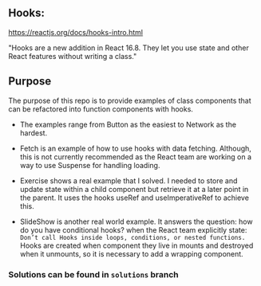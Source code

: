## Hooks:

https://reactjs.org/docs/hooks-intro.html

"Hooks are a new addition in React 16.8. They let you use state and other React features without writing a class."

## Purpose

The purpose of this repo is to provide examples of class components that can be refactored into function components with hooks.

- The examples range from Button as the easiest to Network as the hardest.

- Fetch is an example of how to use hooks with data fetching. Although, this is not currently recommended as the React team are working on a way to use Suspense for handling loading.

- Exercise shows a real example that I solved. I needed to store and update state within a child component but retrieve it at a later point in the parent. It uses the hooks useRef and useImperativeRef to achieve this.

- SlideShow is another real world example. It answers the question: how do you have conditional hooks? when the React team explicitly state: `Don’t call Hooks inside loops, conditions, or nested functions.` Hooks are created when component they live in mounts and destroyed when it unmounts, so it is necessary to add a wrapping component.

### Solutions can be found in `solutions` branch
